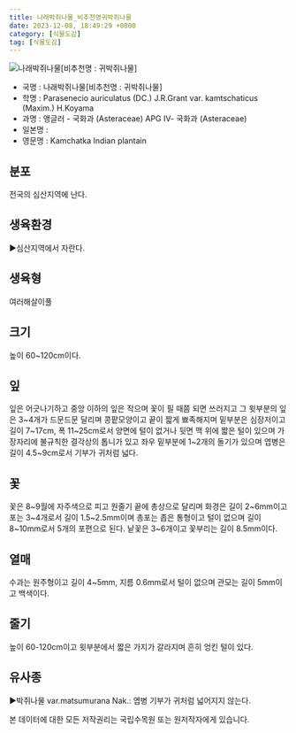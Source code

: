 ```yaml
---
title: 나래박쥐나물_비추천명귀박쥐나물
date: 2023-12-08, 18:49:29 +0800
category: [식물도감]
tag: [식물도감]
---
```




![나래박쥐나물[비추천명 : 귀박쥐나물]](http://www.nature.go.kr/fileUpload/plants/basic/Compositae/Parasenecio/10018/1_th2.JPG)
- 국명 : 나래박쥐나물[비추천명 : 귀박쥐나물]
- 학명 : Parasenecio auriculatus (DC.) J.R.Grant var. kamtschaticus (Maxim.) H.Koyama
- 과명 : 앵글러 - 국화과 (Asteraceae) APG Ⅳ- 국화과 (Asteraceae)
- 일본명 : 
- 영문명 : Kamchatka Indian plantain


## 분포
전국의 심산지역에 난다.
## 생육환경
▶심산지역에서 자란다.
## 생육형
여러해살이풀
## 크기
높이 60~120cm이다.
## 잎
잎은 어긋나기하고 중앙 이하의 잎은 작으며 꽃이 필 때쯤 되면 쓰러지고 그 윗부분의 잎은 3~4개가 드문드문 달리며 콩팥모양이고 끝이 짧게 뾰족해지며 밑부분은 심장저이고 길이 7~17cm, 폭 11~25cm로서 양면에 털이 없거나 뒷면 맥 위에 짧은 털이 있으며 가장자리에 불규칙한 결각상의 톱니가 있고 좌우 밑부분에 1~2개의 돌기가 있으며 엽병은 길이 4.5~9cm로서 기부가 귀처럼 넓다.
## 꽃
꽃은 8~9월에 자주색으로 피고 원줄기 끝에 총상으로 달리며 화경은 길이 2~6mm이고 포는 3~4개로서 길이 1.5~2.5mm이며 총포는 좁은 통형이고 털이 없으며 길이 8~10mm로서 5개의 포편으로 된다. 낱꽃은 3~6개이고 꽃부리는 길이 8.5mm이다.
## 열매
수과는 원주형이고 길이 4~5mm, 지름 0.6mm로서 털이 없으며 관모는 길이 5mm이고 백색이다.
## 줄기
높이 60-120cm이고 윗부분에서 짧은 가지가 갈라지며 흔히 엉킨 털이 있다.
## 유사종
▶박쥐나물 var.matsumurana Nak.: 엽병 기부가 귀처럼 넓어지지 않는다.






본 데이터에 대한 모든 저작권리는 국립수목원 또는 원저작자에게 있습니다.
